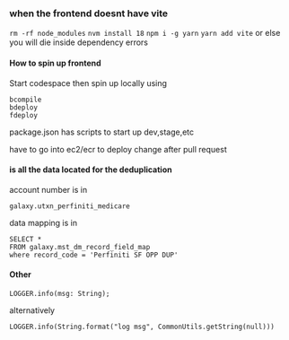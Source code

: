 
### when the frontend doesnt have vite
`rm -rf node_modules`
`nvm install 18`
`npm i -g yarn`
`yarn add vite`
or else you will die inside dependency errors

#### How to spin up frontend
Start codespace then spin up locally using

	bcompile
	bdeploy
	fdeploy

package.json has scripts to start up dev,stage,etc

have to go into ec2/ecr to deploy change after pull request
####  is all the data located for the deduplication
account number is in

	galaxy.utxn_perfiniti_medicare

data mapping is in

	SELECT *
	FROM galaxy.mst_dm_record_field_map
	where record_code = 'Perfiniti SF OPP DUP'

#### Other
	LOGGER.info(msg: String);
alternatively

	LOGGER.info(String.format("log msg", CommonUtils.getString(null)))

